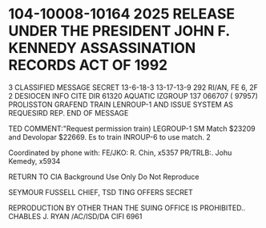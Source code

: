 # 104-10008-10164 2025 RELEASE UNDER THE PRESIDENT JOHN F. KENNEDY ASSASSINATION RECORDS ACT OF 1992

3
CLASSIFIED MESSAGE
SECRET
13-6-18-3
13-17-13-9
292
RI/AN, FE 6, 2F 2
DESIOCEN
INFO
CITE DIR
61320
AQUATIC IZGROUP
137
066707 ( 97957)
PROLISSTON GRAFEND TRAIN LENROUP-1 AND ISSUE SYSTEM AS REQUESIRD REP.
END OF MESSAGE

TED COMMENT:"Request permission train) LEGROUP-1 SM Match $23209 and
Devolopar $22669. Es to train INROUP-6 to use match.
2

Coordinated by phone with:
FE/JKO: R. Chin, x5357
PR/TRLB:. Johu Kemedy, x5934

RETURN TO CIA
Background Use Only
Do Not Reproduce

SEYMOUR FUSSELL
CHIEF, TSD
TING OFFERS
SECRET

REPRODUCTION BY OTHER THAN THE SUING OFFICE IS PROHIBITED..
CHABLES J. RYAN
/AC/ISD/DA
CIFI
6961
